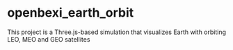 # openbexi_earth_orbit
This project is a Three.js-based simulation that visualizes Earth with orbiting LEO, MEO and GEO satellites

